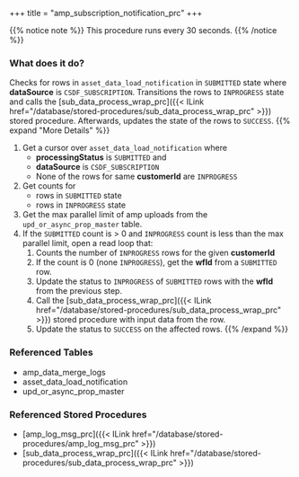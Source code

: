 +++
title = "amp_subscription_notification_prc"
+++

{{% notice note %}}
This procedure runs every 30 seconds.
{{% /notice %}}

### What does it do?
Checks for rows in `asset_data_load_notification` in `SUBMITTED` state where **dataSource** is `CSDF_SUBSCRIPTION`. Transitions the rows to `INPROGRESS` state and calls the [sub_data_process_wrap_prc]({{< ILink href="/database/stored-procedures/sub_data_process_wrap_prc" >}}) stored procedure. Afterwards, updates the state of the rows to `SUCCESS`.
{{% expand "More Details" %}}
1. Get a cursor over `asset_data_load_notification` where
   - **processingStatus** is `SUBMITTED` and
   - **dataSource** is `CSDF_SUBSCRIPTION`
   - None of the rows for same **customerId** are `INPROGRESS`
2. Get counts for
   - rows in `SUBMITTED` state
   - rows in `INPROGRESS` state
3. Get the max parallel limit of amp uploads from the `upd_or_async_prop_master` table.
4. If the `SUBMITTED` count is > 0 and `INPROGRESS` count is less than the max parallel limit, open a read loop that:
   1. Counts the number of `INPROGRESS` rows for the given **customerId**
   2. If the count is 0 (none `INPROGRESS`), get the **wfId** from a `SUBMITTED` row.
   3. Update the status to `INPROGRESS` of `SUBMITTED` rows with the **wfId** from the previous step.
   4. Call the [sub_data_process_wrap_prc]({{< ILink href="/database/stored-procedures/sub_data_process_wrap_prc" >}}) stored procedure with input data from the row.
   5. Update the status to `SUCCESS` on the affected rows.
{{% /expand %}}

### Referenced Tables
- amp_data_merge_logs
- asset_data_load_notification
- upd_or_async_prop_master

### Referenced Stored Procedures
- [amp_log_msg_prc]({{< ILink href="/database/stored-procedures/amp_log_msg_prc" >}})
- [sub_data_process_wrap_prc]({{< ILink href="/database/stored-procedures/sub_data_process_wrap_prc" >}})
